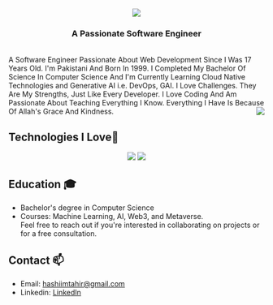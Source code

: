 <h1 align="center">
  <a href="https://git.io/typing-svg">
<img src="https://readme-typing-svg.demolab.com?font=Montserrat&weight=500&size=24&duration=2000&pause=1000&center=true&vCenter=true&random=false&width=435&lines=Hi+there!👋+I'm + Muhammad+Hashim" />
  </a>
</h1>
<h3 align="center">
  A Passionate Software Engineer 
</h3>
<br/>
A Software Engineer Passionate About Web Development Since I Was 17 Years Old. I'm Pakistani And Born In 1999. I Completed My Bachelor Of Science In Computer Science And I'm Currently Learning Cloud Native Technologies and Generative AI i.e. DevOps, GAI. I Love Challenges. They Are My Strengths, Just Like Every Developer. I Love Coding And Am Passionate About Teaching Everything I Know. Everything I Have Is Because Of Allah's Grace And Kindness.
<img align="right" src="https://visitor-badge.laobi.icu/badge?page_id=HashimThePassionate/.HashimThePassionate/&left_color=red&right_color=green&left_text=Visitors" />

##  Technologies I Love🚀
<div align="center">
    <img src="https://skillicons.dev/icons?i=javascript,typescript,react,nextjs,bootstrap,html,css,vscode,github,tailwind,git,redis,azure,linux" />
    <img src="https://skillicons.dev/icons?i=nodejs,python,express,nginx,docker,mongodb,kubernetes,mysql,postgresql,django,flask,fastapi,kafka" /><br>
</div>


## Education 🎓
* Bachelor's degree in Computer Science
* Courses: Machine Learning, AI, Web3, and Metaverse.
<br>Feel free to reach out if you're interested in collaborating on projects or for a free consultation.

## Contact 📫
* Email: hashiimtahir@gmail.com
* Linkedin: [LinkedIn](https://www.linkedin.com/in/hashimthepassionate/)